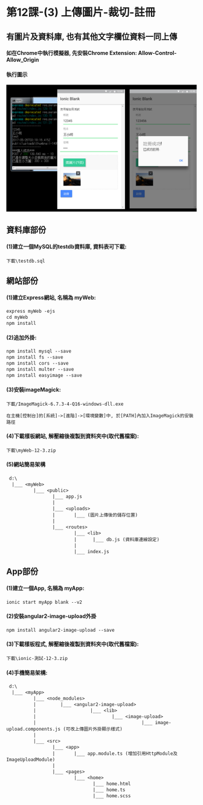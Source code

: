 # 第12課-(3) 上傳圖片-裁切-註冊


## 有圖片及資料庫, 也有其他文字欄位資料一同上傳


#### 如在Chrome中執行模擬器, 先安裝Chrome Extension: Allow-Control-Allow_Origin


#### 執行圖示
![GitHub Logo](/images/fig12-03.jpg)



## 資料庫部份

#### (1)建立一個MySQL的testdb資料庫, 資料表可下載:
```
下載\testdb.sql
```



## 網站部份

#### (1)建立Express網站, 名稱為 myWeb:
```
express myWeb -ejs
cd myWeb
npm install
```


#### (2)追加外掛:
```
npm install mysql --save
npm install fs --save
npm install cors --save
npm install multer --save
npm install easyimage --save
```

#### (3)安裝imageMagick:
```
下載/ImageMagick-6.7.3-4-Q16-windows-dll.exe
```
```
在主機[控制台]的[系統]->[進階]->[環境變數]中, 於[PATH]內加入ImageMagick的安裝路徑
```

#### (4)下載樣板網站, 解壓縮後複製到<myWeb>資料夾中(取代舊檔案):
```
下載\myWeb-12-3.zip
```

#### (5)網站簡易架構
```
 d:\
  |___ <myWeb>           
          |___ <public>
                 |___ app.js
                 |
                 |___ <uploads> 
                 |       |___ (圖片上傳後的儲存位置)
                 |                 
                 |___ <routes>   
                         |___ <lib>
                         |      |___ db.js (資料庫連線設定)
                         |                          
                         |___ index.js 
```





## App部份

#### (1)建立一個App, 名稱為 myApp:
```
ionic start myApp blank --v2
```


#### (2)安裝angular2-image-upload外掛
```
npm install angular2-image-upload --save
```


#### (3)下載樣板程式, 解壓縮後複製到<myApp>資料夾中(取代舊檔案):
```
下載\ionic-測試-12-3.zip
```


#### (4)手機簡易架構:
```
 d:\
  |___ <myApp> 
          |___ <node_modules>
          |         |___ <angular2-image-upload>  
          |                    |___ <lib>                           
          |                            |___ <image-upload>  
          |                                       |___ image-upload.components.js (可改上傳圖片外掛顯示樣式)          
          |                           
          |___ <src>
                 |___ <app> 
                 |       |___ app.module.ts (增加引用HttpModule及ImageUploadModule)
                 |                 
                 |___ <pages>   
                         |___ <home> 
                                |___ home.html 
                                |___ home.ts     
                                |___ home.scss                                 
```

